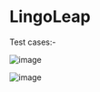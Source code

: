 # LingoLeap

Test cases:-

![image](https://github.com/Kaavya-Saxena/LingoLeap/assets/85991489/b6ac7408-2e00-43fc-a104-a1cf991de6c7)

![image](https://github.com/Kaavya-Saxena/LingoLeap/assets/85991489/59ab43b5-92d0-4660-92a9-7086c21ecf9c)

